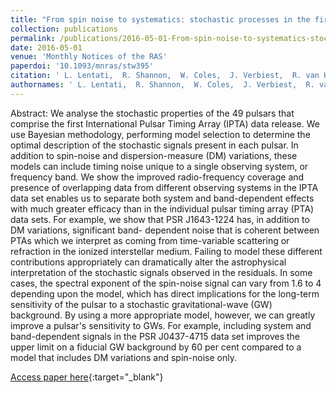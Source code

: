 ```yaml
---
title: "From spin noise to systematics: stochastic processes in the first International Pulsar Timing Array data release"
collection: publications
permalink: /publications/2016-05-01-From-spin-noise-to-systematics-stochastic-processes-in-the-first-International-Pulsar-Timing-Array-data-release
date: 2016-05-01
venue: 'Monthly Notices of the RAS'
paperdoi: '10.1093/mnras/stw395'
citation: ' L. Lentati,  R. Shannon,  W. Coles,  J. Verbiest,  R. van Haasteren,  J. Ellis,  R. Caballero,  R. Manchester,  Z. Arzoumanian,  S. Babak,  C. Bassa,  N. Bhat,  P. Brem,  M. Burgay,  S. Burke-Spolaor,  D. Champion,  S. Chatterjee,  I. Cognard,  J. Cordes,  S. Dai,  P. Demorest,  G. Desvignes,  T. Dolch,  R. Ferdman,  E. Fonseca,  J. Gair,  M. Gonzalez,  E. Graikou,  L. Guillemot,  J. Hessels,  G. Hobbs,  G. Janssen,  G. Jones,  R. Karuppusamy,  M. Keith,  M. Kerr,  M. Kramer,  M. Lam,  P. Lasky,  A. Lassus,  P. Lazarus,  T. Lazio,  K. Lee,  L. Levin,  K. Liu,  R. Lynch,  D. Madison,  J. McKee,  M. McLaughlin,  S. McWilliams,  C. Mingarelli,  D. Nice,  S. Os&lstrok;owski,  T. Pennucci,  B. Perera,  D. Perrodin,  A. Petiteau,  A. Possenti,  S. Ransom,  D. Reardon,  P. Rosado,  S. Sanidas,  A. Sesana,  <b>G. Shaifullah,</b>  X. Siemens,  R. Smits,  I. Stairs,  B. Stappers,  D. Stinebring,  K. Stovall,  J. Swiggum,  S. Taylor,  G. Theureau,  C. Tiburzi,  L. Toomey,  M. Vallisneri,  W. van Straten,  A. Vecchio,  J. Wang,  Y. Wang,  X. You,  W. Zhu,  X. Zhu, &quot;From spin noise to systematics: stochastic processes in the first International Pulsar Timing Array data release.&quot; Monthly Notices of the RAS, 2016.'
authornames: ' L. Lentati,  R. Shannon,  W. Coles,  J. Verbiest,  R. van Haasteren,  J. Ellis,  R. Caballero,  R. Manchester,  Z. Arzoumanian,  S. Babak,  C. Bassa,  N. Bhat,  P. Brem,  M. Burgay,  S. Burke-Spolaor,  D. Champion,  S. Chatterjee,  I. Cognard,  J. Cordes,  S. Dai,  P. Demorest,  G. Desvignes,  T. Dolch,  R. Ferdman,  E. Fonseca,  J. Gair,  M. Gonzalez,  E. Graikou,  L. Guillemot,  J. Hessels,  G. Hobbs,  G. Janssen,  G. Jones,  R. Karuppusamy,  M. Keith,  M. Kerr,  M. Kramer,  M. Lam,  P. Lasky,  A. Lassus,  P. Lazarus,  T. Lazio,  K. Lee,  L. Levin,  K. Liu,  R. Lynch,  D. Madison,  J. McKee,  M. McLaughlin,  S. McWilliams,  C. Mingarelli,  D. Nice,  S. Os&lstrok;owski,  T. Pennucci,  B. Perera,  D. Perrodin,  A. Petiteau,  A. Possenti,  S. Ransom,  D. Reardon,  P. Rosado,  S. Sanidas,  A. Sesana,  <b>G. Shaifullah,</b>  X. Siemens,  R. Smits,  I. Stairs,  B. Stappers,  D. Stinebring,  K. Stovall,  J. Swiggum,  S. Taylor,  G. Theureau,  C. Tiburzi,  L. Toomey,  M. Vallisneri,  W. van Straten,  A. Vecchio,  J. Wang,  Y. Wang,  X. You,  W. Zhu,  X. Zhu, '
---
```

Abstract:
 We analyse the stochastic properties of the 49 pulsars that comprise the first International Pulsar Timing Array (IPTA) data release. We use Bayesian methodology, performing model selection to determine the optimal description of the stochastic signals present in each pulsar. In addition to spin-noise and dispersion-measure (DM) variations, these models can include timing noise unique to a single observing system, or frequency band. We show the improved radio-frequency coverage and presence of overlapping data from different observing systems in the IPTA data set enables us to separate both system and band-dependent effects with much greater efficacy than in the individual pulsar timing array (PTA) data sets. For example, we show that PSR J1643-1224 has, in addition to DM variations, significant band- dependent noise that is coherent between PTAs which we interpret as coming from time-variable scattering or refraction in the ionized interstellar medium. Failing to model these different contributions appropriately can dramatically alter the astrophysical interpretation of the stochastic signals observed in the residuals. In some cases, the spectral exponent of the spin-noise signal can vary from 1.6 to 4 depending upon the model, which has direct implications for the long-term sensitivity of the pulsar to a stochastic gravitational-wave (GW) background. By using a more appropriate model, however, we can greatly improve a pulsar&apos;s sensitivity to GWs. For example, including system and band-dependent signals in the PSR J0437-4715 data set improves the upper limit on a fiducial GW background by ̃60 per cent compared to a model that includes DM variations and spin-noise only.

[Access paper here](https:/doi.org/10.1093/mnras/stw395){:target="_blank"}
